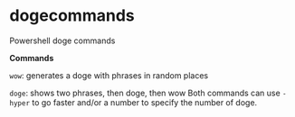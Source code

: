 # dogecommands
Powershell doge commands

**Commands**

`wow`: generates a doge with phrases in random places

`doge`: shows two phrases, then doge, then wow
Both commands can use `-hyper` to go faster and/or a number to specify the number of doge.
